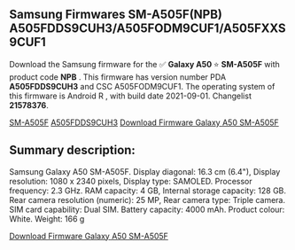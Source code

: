<h2>Samsung Firmwares SM-A505F(NPB) A505FDDS9CUH3/A505FODM9CUF1/A505FXXS9CUF1</h2>
Download the Samsung firmware for the ✅ <strong>Galaxy A50 </strong> ⭐ <strong>SM-A505F</strong> with product code <strong>NPB</strong> . This firmware has version number PDA <strong>A505FDDS9CUH3</strong> and CSC A505FODM9CUF1. The operating system of this firmware is Android R , with build date 2021-09-01. Changelist <strong>21578376</strong>.


[SM-A505F](https://samfirm.shop/samsung/model/SM-A505F)
[A505FDDS9CUH3](https://samfirm.shop/samsung/pda/A505FDDS9CUH3)
[Download Firmware Galaxy A50 SM-A505F](https://samfirm.shop/samsung/firmware/451067)
<h2>Summary description:</h2>
<p>Samsung Galaxy A50 SM-A505F. Display diagonal: 16.3 cm (6.4"), Display resolution: 1080 x 2340 pixels, Display type: SAMOLED. Processor frequency: 2.3 GHz. RAM capacity: 4 GB, Internal storage capacity: 128 GB. Rear camera resolution (numeric): 25 MP, Rear camera type: Triple camera. SIM card capability: Dual SIM. Battery capacity: 4000 mAh. Product colour: White. Weight: 166 g</p>


[Download Firmware Galaxy A50 SM-A505F](https://samfirm.shop/samsung/firmware/451067)
